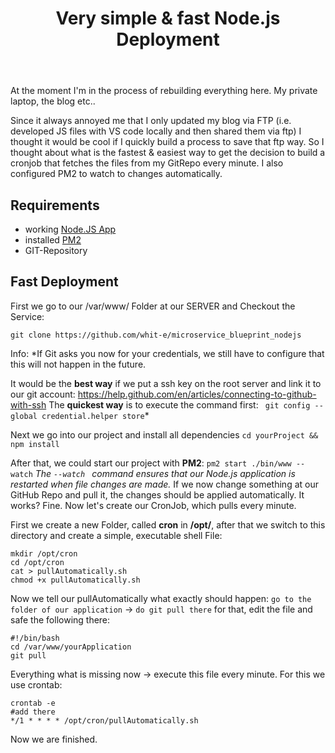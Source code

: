 ﻿---
title: "Very simple & fast Node.js Deployment"
categories:
  - operations
tags:
  - operations
  - node.js
  - pm2
---
At the moment I'm in the process of rebuilding everything here. My private laptop, the blog etc..

Since it always annoyed me that I only updated my blog via FTP (i.e. developed JS files with VS code locally and then shared them via ftp) I thought it would be cool if I quickly build a process to save that ftp way.
So I thought about what is the fastest & easiest way to get the decision to build a cronjob that fetches the files from my GitRepo every minute. I also configured PM2 to watch to changes automatically.

## Requirements
- working [Node.JS App](https://whit-e.com/building-nodejs-rest-api)
- installed [PM2](https://whit-e.com/nodejs-server-best-practise) 
- GIT-Repository

## Fast Deployment
First we go to our /var/www/ Folder at our SERVER and Checkout the Service: 
```
git clone https://github.com/whit-e/microservice_blueprint_nodejs
```
Info: *If Git asks you now for your credentials, we still have to configure that this will not happen in the future. 

It would be the **best way** if we put a ssh key on the root server and link it to our git account: https://help.github.com/en/articles/connecting-to-github-with-ssh
The **quickest way** is to execute the command first: `` git config --global credential.helper store``*

Next we go into our project and install all dependencies ``cd yourProject && npm install``

After that, we could start our project with **PM2**:
```pm2 start ./bin/www --watch```
*The ``--watch `` command ensures that our Node.js application is restarted when file changes are made.*
If we now change something at our GitHub Repo and pull it, the changes should be applied automatically.
It works? Fine. Now let's create our CronJob, which pulls every minute.

First we create a new Folder, called **cron** in **/opt/**, after that we switch to this directory and create a simple, executable shell File:
```shell
mkdir /opt/cron
cd /opt/cron
cat > pullAutomatically.sh
chmod +x pullAutomatically.sh
```
Now we tell our pullAutomatically what exactly should happen:
``go to the folder of our application`` -> ``do git pull there``
for that, edit the file and safe the following there: 
```
#!/bin/bash
cd /var/www/yourApplication
git pull
```

Everything what is missing now -> execute this file every minute.
For this we use crontab:
```
crontab -e 
#add there
*/1 * * * * /opt/cron/pullAutomatically.sh
```

Now we  are finished.

